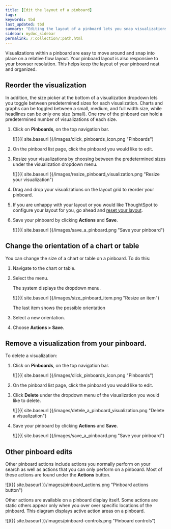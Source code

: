 ```yaml
---
title: [Edit the layout of a pinboard]
tags:
keywords: tbd
last_updated: tbd
summary: "Editing the layout of a pinboard lets you snap visualizations into place, choose between set visualization sizes, and reset your layout."
sidebar: mydoc_sidebar
permalink: /:collection/:path.html
---
```

Visualizations within a pinboard are easy to move around and snap into place on a relative flow layout. Your pinboard layout is also responsive to your browser resolution. This helps keep the layout of your pinboard neat and organized.

## Reorder the visualization

In addition, the size picker at the bottom of a visualization dropdown lets you toggle between predetermined sizes for each visualization. Charts and graphs can be toggled between a small, medium, and full width size, while headlines can be only one size (small). One row of the pinboard can hold a predetermined number of visualizations of each size.

1. Click on **Pinboards**, on the top navigation bar.

     ![]({{ site.baseurl }}/images/click_pinboards_icon.png "Pinboards")

2. On the pinboard list page, click the pinboard you would like to edit.
3. Resize your visualizations by choosing between the predetermined sizes under the visualization dropdown menu.

     ![]({{ site.baseurl }}/images/resize_pinboard_visualization.png "Resize your visualization")

4. Drag and drop your visualizations on the layout grid to reorder your pinboard.
5. If you are unhappy with your layout or you would like ThoughtSpot to configure your layout for you, go ahead and [reset your layout](reset-a-visualization.html#).
6. Save your pinboard by clicking **Actions** and **Save**.

     ![]({{ site.baseurl }}/images/save_a_pinboard.png "Save your pinboard")

## Change the orientation of a chart or table

You can change the size of a chart or table on a pinboard. To do this:

1. Navigate to the chart or table.
2. Select the menu.

   The system displays the dropdown menu.

   ![]({{ site.baseurl }}/images/size_pinboard_item.png "Resize an item")

   The last item shows the possible orientation

3. Select a new orientation.
4. Choose **Actions > Save**.

## Remove a visualization from your pinboard.

To delete a visualization:

1. Click on **Pinboards**, on the top navigation bar.

     ![]({{ site.baseurl }}/images/click_pinboards_icon.png "Pinboards")

2. On the pinboard list page, click the pinboard you would like to edit.
3. Click **Delete** under the dropdown menu of the visualization you would like to delete.

     ![]({{ site.baseurl }}/images/detele_a_pinboard_visualization.png "Delete a visualization")

4. Save your pinboard by clicking **Actions** and **Save**.

     ![]({{ site.baseurl }}/images/save_a_pinboard.png "Save your pinboard")

## Other pinboard edits

Other pinboard actions include actions you normally perform on your search as well as actions that you can only perform on a pinboard. Most of these actions are found under the **Actions** button.

![]({{ site.baseurl }}/images/pinboard_actions.png "Pinboard actions button")

Other actions are available on a pinboard display itself. Some actions are
static others appear only when you over over specific locations of the pinboard.
This diagram displays active action areas on a pinboard.

![]({{ site.baseurl }}/images/pinboard-controls.png "Pinboard controls")
